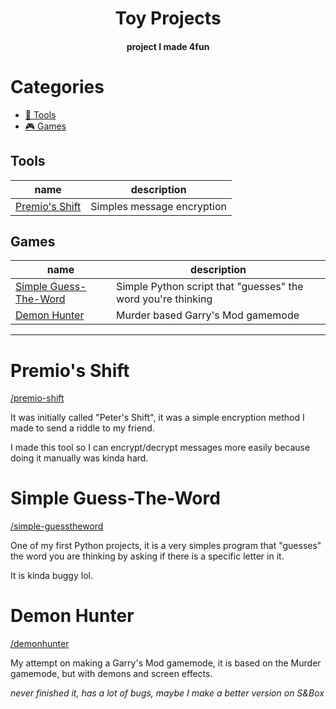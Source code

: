 <h1 align="center">Toy Projects</h1>
<h4 align="center">project I made 4fun</h4>

# Categories

- [🔨 Tools](#tools)
- [🎮 Games](#games)

## Tools

| name                             | description                |
| -------------------------------- | -------------------------- |
| [Premio's Shift](#premios-shift) | Simples message encryption |

## Games

| name                                            | description                                                  |
| ----------------------------------------------- | ------------------------------------------------------------ |
| [Simple Guess-The-Word](#simple-guess-the-word) | Simple Python script that "guesses" the word you're thinking |
| [Demon Hunter](#demon-hunter)                   | Murder based Garry's Mod gamemode                            |

---

# Premio's Shift

[/premio-shift](https://github.com/wetrustinprize/premio-shift)

It was initially called "Peter's Shift", it was a simple encryption method I made to send a riddle to my friend.

I made this tool so I can encrypt/decrypt messages more easily because doing it manually was kinda hard.

# Simple Guess-The-Word

[/simple-guesstheword](https://github.com/wetrustinprize/simple-guesstheword)

One of my first Python projects, it is a very simples program that "guesses" the word you are thinking by asking if there is a specific letter in it.

It is kinda buggy lol.

# Demon Hunter

[/demonhunter](https://github.com/wetrustinprize/demonhunter)

My attempt on making a Garry's Mod gamemode, it is based on the Murder gamemode, but with demons and screen effects.

_never finished it, has a lot of bugs, maybe I make a better version on S&Box_
